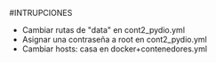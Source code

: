 #INTRUPCIONES

- Cambiar rutas de "data" en cont2_pydio.yml
- Asignar una contraseña a root en cont2_pydio.yml
- Cambiar hosts: casa en docker+contenedores.yml
